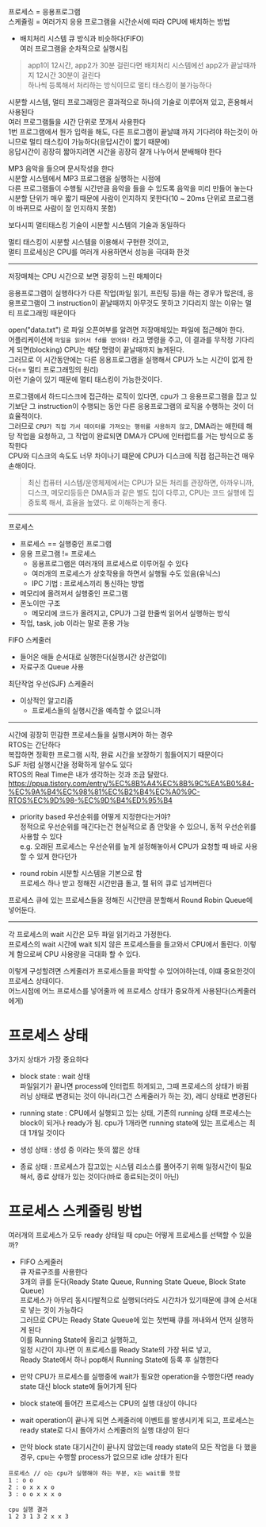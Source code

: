 프로세스 = 응용프로그램  
스케쥴링 = 여러가지 응용 프로그램을 시간순서에 따라 CPU에 배치하는 방법  

- 배치처리 시스템
큐 방식과 비슷하다(FIFO)  
여러 프로그램을 순차적으로 실행시킴  
> app1이 12시간, app2가 30분 걸린다면 배치처리 시스템에선 app2가 끝날때까지 12시간 30분이 걸린다  
하나씩 등록해서 처리하는 방식이므로 멀티 태스킹이 불가능하다  

시분할 시스템, 멀티 프로그래밍은 결과적으로 하나의 기술로 이루어져 있고, 혼용해서 사용된다  
여러 프로그램들을 시간 단위로 쪼개서 사용한다  
1번 프로그램에서 뭔가 입력을 해도, 다른 프로그램이 끝날떄 까지 기다려야 하는것이 아니므로 멀티 태스킹이 가능하다(응답시간이 짧기 때문에)  
응답시간이 굉장히 짧아지려면 시간을 굉장히 잘개 나누어서 분배해야 한다  

MP3 음악을 들으며 문서작성을 한다  
시분할 시스템에서 MP3 프로그램을 실행하는 시점에  
다른 프로그램들이 수행될 시간만큼 음악을 들을 수 있도록 음악을 미리 만들어 놓는다  
시분할 단위가 매우 짧기 때문에 사람이 인지하지 못한다(10 ~ 20ms 단위로 프로그램이 바뀌므로 사람이 잘 인지하지 못함)  

보다시피 멀티태스킹 기술이 시분할 시스템의 기술과 동일하다  

멀티 태스킹이 시분할 시스템을 이용해서 구현한 것이고,  
멀티 프로세싱은 CPU를 여러개 사용하면서 성능을 극대화 한것  

---  

저장매체는 CPU 시간으로 보면 굉장히 느린 매체이다  

응용프로그램이 실행하다가 다른 작업(파일 읽기, 프린팅 등)을 하는 경우가 많은데, 응용프로그램이 그 instruction이 끝날때까지 아무것도 못하고 기다리지 않는 이유는 멀티 프로그래밍 때문이다  

open("data.txt") 로 파일 오픈여부를 알려면 저장매체있는 파일에 접근해야 한다.  
어플리케이션에 `파일을 읽어서 fd를 얻어와!` 라고 명령을 주고, 이 결과를 무작정 기다리게 되면(blocking) CPU는 해당 명령이 끝날때까지 놀게된다.  
그러므로 이 시간동안에는 다른 응용프로그램을 실행해서 CPU가 노는 시간이 없게 한다(== 멀티 프로그래밍의 원리)  
이런 기술이 있기 때문에 멀티 태스킹이 가능한것이다.  

프로그램에서 하드디스크에 접근하는 로직이 있다면, cpu가 그 응용프로그램을 잡고 있기보단 그 instruction이 수행되는 동안 다른 응용프로그램의 로직을 수행하는 것이 더 효율적이다.  
그러므로 `CPU가 직접 가서 데이터를 가져오는 행위를 사용하지 않고`, DMA라는 애한테 해당 작업을 요청하고, 그 작업이 완료되면 DMA가 CPU에 인터럽트를 거는 방식으로 동작한다  
CPU와 디스크의 속도도 너무 차이나기 떄문에 CPU가 디스크에 직접 접근하는건 매우 손해이다.  
> 최신 컴퓨터 시스템/운영체제에서는 CPU가 모든 처리를 관장하면, 아까우니까, 디스크, 메모리등등은 DMA등과 같은 별도 칩이 다루고, CPU는 코드 실행에 집중토록 해서, 효율을 높였다. 로 이해하는게 좋다.  

---  

프로세스  
- 프로세스 == 실행중인 프로그램  
- 응용 프로그램 != 프로세스  
    - 응용프로그램은 여러개의 프로세스로 이루어질 수 있다  
    - 여러개의 프로세스가 상호작용을 하면서 실행될 수도 있음(유닉스)  
    - IPC 기법 : 프로세스끼리 통신하는 방법  
- 메모리에 올려져서 실행중인 프로그램  
- 폰노이만 구조  
    - 메모리에 코드가 올려지고, CPU가 그걸 한줄씩 읽어서 실행하는 방식  
- 작업, task, job 이라는 말로 혼용 가능  

FIFO 스케줄러  
- 들어온 애들 순서대로 실행한다(실행시간 상관없이)  
- 자료구조 Queue 사용  

최단작업 우선(SJF) 스케줄러  
- 이상적인 알고리즘  
    - 프로세스들의 실행시간을 예측할 수 없으니까  

---

시간에 굉장히 민감한 프로세스들을 실행시켜야 하는 경우  
RTOS는 간단하다  
복잡하면 정확한 프로그램 시작, 완료 시간을 보장하기 힘들어지기 때문이다  
SJF 처럼 실행시간을 정확하게 알수도 있다  
RTOS의 Real Time은 내가 생각하는 것과 조금 달랐다.  
<https://ppua.tistory.com/entry/%EC%8B%A4%EC%8B%9C%EA%B0%84-%EC%9A%B4%EC%98%81%EC%B2%B4%EC%A0%9C-RTOS%EC%9D%98-%EC%9D%B4%ED%95%B4>  

- priority based
우선순위를 어떻게 지정한다는거야?  
정적으로 우선순위를 매긴다는건 현실적으로 좀 안맞을 수 있으니, 동적 우선순위를 사용할 수 있다  
e.g. 오래된 프로세스는 우선순위를 높게 설정해놓아서 CPU가 요청할 때 바로 사용할 수 있게 한다던가  

- round robin
시분할 시스템을 기본으로 함  
프로세스 하나 받고 정해진 시간만큼 돌고, 젤 뒤의 큐로 넘겨버린다  

프로세스 큐에 있는 프로세스들을 정해진 시간만큼 분할해서 Round Robin Queue에 넣어둔다.  

---

각 프로세스의 wait 시간은 모두 파일 읽기라고 가정한다.  
프로세스의 wait 시간에 wait 되지 않은 프로세스들을 들고와서 CPU에서 돌린다. 이렇게 함으로써 CPU 사용량을 극대화 할 수 있다.  

이렇게 구성할려면 스케줄러가 프로세스들을 파악할 수 있어야하는데, 이떄 중요한것이 프로세스 상태이다.  
어느시점에 어느 프로세스를 넣어줄까 에 프로세스 상태가 중요하게 사용된다(스케줄러에게)  

# 프로세스 상태  
3가지 상태가 가장 중요하다  
- block state : wait 상태  
파일읽기가 끝나면 process에 인터럽트 하게되고, 그때 프로세스의 상태가 바뀜  
러닝 상태로 변경되는 것이 아니라(그건 스케줄러가 하는 것), 레디 상태로 변경된다  
- running state : CPU에서 실행되고 있는 상태, 기존의 running 상태 프로세스는 block이 되거나 ready가 됨. cpu가 1개라면 running state에 있는 프로세스는 최대 1개일 것이다  

- 생성 상태 : 생성 중 이라는 뜻의 짧은 상태  
- 종료 상태 : 프로세스가 잡고있는 시스템 리소스를 풀어주기 위해 일정시간이 필요해서, 종료 상태가 있는 것이다(바로 종료되는것이 아닌)  

# 프로세스 스케줄링 방법
여러개의 프로세스가 모두 ready 상태일 때 cpu는 어떻게 프로세스를 선택할 수 있을까?  
- FIFO 스케줄러   
큐 자료구조를 사용한다  
3개의 큐를 둔다(Ready State Queue, Running State Queue, Block State Queue)  
프로세스가 아무리 동시다발적으로 실행되더라도 시간차가 있기때문에 큐에 순서대로 넣는 것이 가능하다  
그러므로 CPU는 Ready State Queue에 있는 첫번째 큐를 꺼내와서 먼저 실행하게 된다  
이를 Running State에 올리고 실행하고,  
일정 시간이 지나면 이 프로세스를 Ready State의 가장 뒤로 넣고,  
Ready State에서 하나 pop해서 Running State에 등록 후 실행한다  

- 만약 CPU가 프로세스를 실행중에 wait가 필요한 operation을 수행한다면 ready state 대신 block state에 들어가게 된다  
- block state에 들어간 프로세스는 CPU의 실행 대상이 아니다  
- wait operation이 끝나게 되면 스케줄러에 이벤트를 발생시키게 되고, 프로세스는 ready state로 다시 돌아가서 스케줄러의 실행 대상이 된다  
- 만약 block state 대기시간이 끝나지 않았는데 ready state의 모든 작업을 다 했을 경우, cpu는 수행할 process가 없으므로 idle 상태가 된다  

```
프로세스 // o는 cpu가 실행해야 하는 부분, x는 wait를 뜻함  
1 : o o 
2 : o x x x o
3 : o o x x x o

cpu 실행 결과
1 2 3 1 3 2 x x 3
```

